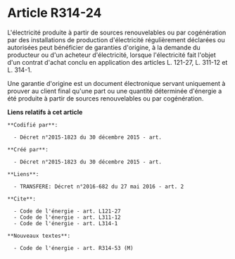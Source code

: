# Article R314-24

L'électricité produite à partir de sources renouvelables ou par cogénération par des installations de production
d'électricité régulièrement déclarées ou autorisées peut bénéficier de garanties d'origine, à la demande du producteur ou
d'un acheteur d'électricité, lorsque l'électricité fait l'objet d'un contrat d'achat conclu en application des articles L.
121-27, L. 311-12 et L. 314-1. 

Une garantie d'origine est un document électronique servant uniquement à prouver au client final qu'une part ou une quantité
déterminée d'énergie a été produite à partir de sources renouvelables ou par cogénération.

**Liens relatifs à cet article**

	**Codifié par**:

	  - Décret n°2015-1823 du 30 décembre 2015 - art.

	**Créé par**:

	  - Décret n°2015-1823 du 30 décembre 2015 - art.

	**Liens**:

	  - TRANSFERE: Décret n°2016-682 du 27 mai 2016 - art. 2

	**Cite**:

	  - Code de l'énergie - art. L121-27
	  - Code de l'énergie - art. L311-12
	  - Code de l'énergie - art. L314-1

	**Nouveaux textes**:

	  - Code de l'énergie - art. R314-53 (M)
